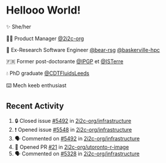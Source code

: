 # Hellooo World!

✨ She/her

👩‍💻 Product Manager [@2i2c-org](https://2i2c.org/)

🐻 Ex-Research Software Engineer [@bear-rsg](https://github.com/bear-rsg) [@baskerville-hpc](https://github.com/baskerville-hpc) 

🇫🇷 Former post-doctorante [@IPGP](https://github.com/IPGP) et [@ISTerre](https://www.isterre.fr/) 

💧 PhD graduate [@CDTFluidsLeeds](https://fluid-dynamics.leeds.ac.uk/) 

⌨️ Mech keeb enthusiast 

## Recent Activity 

<!--START_SECTION:activity-->
1. 🔒 Closed issue [#5492](https://github.com/2i2c-org/infrastructure/issues/5492) in [2i2c-org/infrastructure](https://github.com/2i2c-org/infrastructure)
2. ❗ Opened issue [#5548](https://github.com/2i2c-org/infrastructure/issues/5548) in [2i2c-org/infrastructure](https://github.com/2i2c-org/infrastructure)
3. 🗣 Commented on [#5492](https://github.com/2i2c-org/infrastructure/issues/5492#issuecomment-2665111021) in [2i2c-org/infrastructure](https://github.com/2i2c-org/infrastructure)
4. 💪 Opened PR [#21](https://github.com/2i2c-org/utoronto-r-image/pull/21) in [2i2c-org/utoronto-r-image](https://github.com/2i2c-org/utoronto-r-image)
5. 🗣 Commented on [#5328](https://github.com/2i2c-org/infrastructure/issues/5328#issuecomment-2663587273) in [2i2c-org/infrastructure](https://github.com/2i2c-org/infrastructure)
<!--END_SECTION:activity-->
